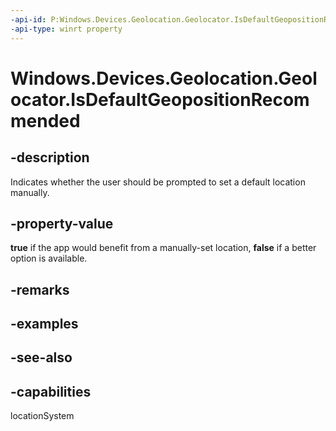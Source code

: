 ```yaml
---
-api-id: P:Windows.Devices.Geolocation.Geolocator.IsDefaultGeopositionRecommended
-api-type: winrt property
---
```


<!-- Property syntax
public bool IsDefaultGeopositionRecommended { get; }
-->

# Windows.Devices.Geolocation.Geolocator.IsDefaultGeopositionRecommended

## -description
Indicates whether the user should be prompted to set a default location manually.

## -property-value
**true** if the app would benefit from a manually-set location, **false** if a better option is available.

## -remarks

## -examples

## -see-also


## -capabilities
locationSystem